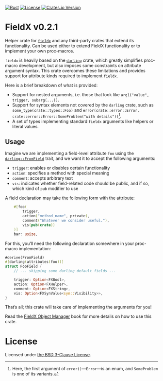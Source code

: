 <!-- markdownlint-disable-next-line MD041 -->
[![Rust](https://github.com/vrurg/fieldx/actions/workflows/fieldx.yml/badge.svg?branch=v0.2)](https://github.com/vrurg/fieldx/actions/workflows/fieldx.yml)
[![License](https://img.shields.io/github/license/vrurg/fieldx)](https://github.com/vrurg/fieldx/blob/main/LICENSE)
[![Crates.io Version](https://img.shields.io/crates/v/fieldx)](https://crates.io/crates/fieldx)

# FieldX v0.2.1

Helper crate for [`fieldx`][__link0] and any third-party crates that extend its functionality. Can be used either to extend
FieldX functionality or to implement your own proc-macros.

`fieldx` is heavily based on the [`darling`][__link1] crate, which greatly simplifies proc-macro development,
but also imposes some constraints on attribute argument syntax. This crate overcomes these limitations
and provides support for attribute kinds required to implement `fieldx`.

Here is a brief breakdown of what is provided:

* Support for nested arguments, i.e. those that look like `arg1("value", trigger, subarg(...))`.
* Support for syntax elements not covered by the `darling` crate, such as
  `some_type(crate::types::Foo)` and
  `error(crate::error::Error, crate::error::Error::SomeProblem("with details"))`[^tuple].
* A set of types implementing standard `fieldx` arguments like helpers or literal values.

[^tuple]: Here, the first argument of `error()`—`Error`—is an enum, and `SomeProblem` is one of its variants.

## Usage

Imagine we are implementing a field-level attribute `foo` using the [`darling::FromField`][__link2] trait, and we want it to
accept the following arguments:

* `trigger`: enables or disables certain functionality
* `action`: specifies a method with special meaning
* `comment`: accepts arbitrary text
* `vis`: indicates whether field-related code should be public, and if so, which kind of `pub` modifier to use

A field declaration may take the following form with the attribute:

```rust
    #[foo(
        trigger,
        action("method_name", private),
        comment("Whatever we consider useful."),
        vis(pub(crate))
    )]
    bar: usize,
```

For this, you’ll need the following declaration somewhere in your proc-macro implementation:

```rust
#derive(FromField)
#[darling(attributes(foo))]
struct FooField {
    // ... skipping some darling default fields ...

    trigger: Option<FXBool>,
    action: Option<FXHelper>,
    comment: Option<FXString>,
    vis: Option<FXSynValue<syn::Visibility>>,
}
```

That’s all; this crate will take care of implementing the arguments for you!

Read the [FieldX Object Manager][__link3] book for more details on how to use this crate.


 [__cargo_doc2readme_dependencies_info]: ggGkYW0CYXSEGwRoBq6PUYV7GzX-0tnRIVJvG-1wwfgZ7UMfG7mqB6miVhFIYXKEG5vrXMml2IPGG3uhsRWqCstKG73GlMjap6bYG1-imR4k2pzZYWSBgmdkYXJsaW5nZzAuMjAuMTE
 [__link0]: https://docs.rs/fieldx
 [__link1]: https://docs.rs/darling
 [__link2]: https://docs.rs/darling/0.20.11/darling/?search=FromField
 [__link3]: https://vrurg.github.io/fieldx/

# License

Licensed under [the BSD 3-Clause License](/LICENSE).
